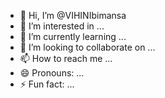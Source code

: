 - 👋 Hi, I’m @VIHINIbimansa
- 👀 I’m interested in ...
- 🌱 I’m currently learning ...
- 💞️ I’m looking to collaborate on ...
- 📫 How to reach me ...
- 😄 Pronouns: ...
- ⚡ Fun fact: ...

<!---
VIHINIbimansa/VIHINIbimansa is a ✨ special ✨ repository because its `README.md` (this file) appears on your GitHub profile.
You can click the Preview link to take a look at your changes.
--->
